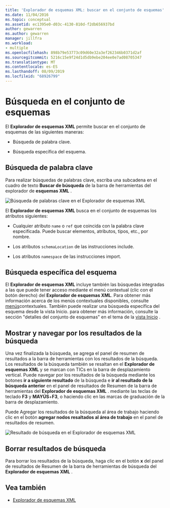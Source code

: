 ```yaml
---
title: 'Explorador de esquemas XML: buscar en el conjunto de esquemas'
ms.date: 11/04/2016
ms.topic: conceptual
ms.assetid: ec1395e0-d03c-4130-810d-f2db656937bd
author: gewarren
ms.author: gewarren
manager: jillfra
ms.workload:
- multiple
ms.openlocfilehash: 898b79e53773c09d60e32a3ef262346b0371d2af
ms.sourcegitcommit: 5216c15e9f24d1d5db9ebe204ee0e7ad08705347
ms.translationtype: MT
ms.contentlocale: es-ES
ms.lasthandoff: 08/09/2019
ms.locfileid: "68926799"
---
```

# <a name="search-the-schema-set"></a>Búsqueda en el conjunto de esquemas

El **Explorador de esquemas XML** permite buscar en el conjunto de esquemas de las siguientes maneras:

- Búsqueda de palabra clave.

- Búsqueda específica del esquema.

## <a name="keyword-search"></a>Búsqueda de palabra clave

Para realizar búsquedas de palabras clave, escriba una subcadena en el cuadro de texto **Buscar de búsqueda** de la barra de herramientas del explorador de **esquemas XML** .

![Búsqueda de palabras clave en el Explorador de esquemas XML](../xml-tools/media/schemaexplorersearch.gif)

El **Explorador de esquemas XML** busca en el conjunto de esquemas los atributos siguientes:

- Cualquier atributo `name` o `ref` que coincida con la palabra clave especificada. Puede buscar elementos, atributos, tipos, etc., por nombre.

- Los atributos `schemaLocation` de las instrucciones include.

- Los atributos `namespace` de las instrucciones import.

## <a name="schema-specific-search"></a>Búsqueda específica del esquema

El **Explorador de esquemas XML** incluye también las búsquedas integradas a las que puede tener acceso mediante el menú contextual (clic con el botón derecho) del **Explorador de esquemas XML**. Para obtener más información acerca de los menús contextuales disponibles, consulte [menús](../xml-tools/context-menus-xml-schema-explorer.md)contextuales. También puede realizar una búsqueda específica del esquema desde la vista Inicio. para obtener más información, consulte la sección "detalles del conjunto de esquemas" en el tema de la [vista Inicio](../xml-tools/start-view.md) .

## <a name="display-and-navigate-search-results"></a>Mostrar y navegar por los resultados de la búsqueda

Una vez finalizada la búsqueda, se agrega el panel de resumen de resultados a la barra de herramientas con los resultados de la búsqueda. Los resultados de la búsqueda también se resaltan en el **Explorador de esquemas XML** y se marcan con TICs en la barra de desplazamiento vertical. Puede navegar por los resultados de la búsqueda mediante los botones **ir a siguiente resultado** de la búsqueda e **ir al resultado de la búsqueda anterior** en el panel de resultados de Resumen de la barra de herramientas del **Explorador de esquemas XML** . mediante las teclas de teclado **F3** y **MAYÚS**+**F3**, o haciendo clic en las marcas de graduación de la barra de desplazamiento.

Puede Agregar los resultados de la búsqueda al área de trabajo haciendo clic en el botón **agregar nodos resaltados al área de trabajo** en el panel de resultados de resumen.

![Resultado de búsqueda en el Explorador de esquemas XML](../xml-tools/media/schemaexplorersearchresult.gif)

## <a name="clear-search-results"></a>Borrar resultados de búsqueda

Para borrar los resultados de la búsqueda, haga clic en el botón **x** del panel de resultados de Resumen de la barra de herramientas de búsqueda del **Explorador de esquemas XML** .

## <a name="see-also"></a>Vea también

- [Explorador de esquemas XML](../xml-tools/xml-schema-explorer.md)